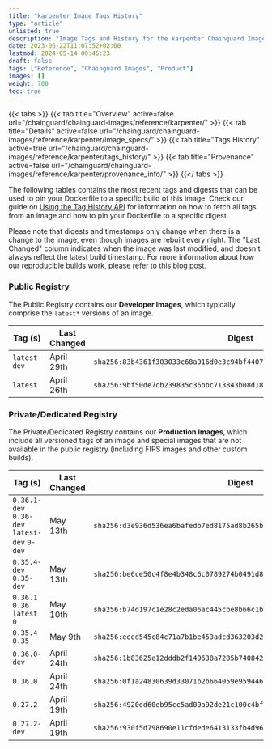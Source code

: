 ```yaml
---
title: "karpenter Image Tags History"
type: "article"
unlisted: true
description: "Image Tags and History for the karpenter Chainguard Image"
date: 2023-06-22T11:07:52+02:00
lastmod: 2024-05-14 00:46:23
draft: false
tags: ["Reference", "Chainguard Images", "Product"]
images: []
weight: 700
toc: true
---
```


{{< tabs >}}
{{< tab title="Overview" active=false url="/chainguard/chainguard-images/reference/karpenter/" >}}
{{< tab title="Details" active=false url="/chainguard/chainguard-images/reference/karpenter/image_specs/" >}}
{{< tab title="Tags History" active=true url="/chainguard/chainguard-images/reference/karpenter/tags_history/" >}}
{{< tab title="Provenance" active=false url="/chainguard/chainguard-images/reference/karpenter/provenance_info/" >}}
{{</ tabs >}}

The following tables contains the most recent tags and digests that can be used to pin your Dockerfile to a specific build of this image. Check our guide on [Using the Tag History API](/chainguard/chainguard-images/using-the-tag-history-api/) for information on how to fetch all tags from an image and how to pin your Dockerfile to a specific digest.

Please note that digests and timestamps only change when there is a change to the image, even though images are rebuilt every night. The "Last Changed" column indicates when the image was last modified, and doesn't always reflect the latest build timestamp. For more information about how our reproducible builds work, please refer to [this blog post](https://www.chainguard.dev/unchained/reproducing-chainguards-reproducible-image-builds).

### Public Registry
The Public Registry contains our **Developer Images**, which typically comprise the `latest*` versions of an image.

| Tag (s)       | Last Changed | Digest                                                                    |
|---------------|--------------|---------------------------------------------------------------------------|
|  `latest-dev` | April 29th   | `sha256:83b4361f303033c68a916d0e3c94bf4407a7f410c504e2c403fbe3956b7eb5c3` |
|  `latest`     | April 26th   | `sha256:9bf50de7cb239835c36bbc713843b08d18aa8e3182d6867311bd560457a69f1e` |


### Private/Dedicated Registry
The Private/Dedicated Registry contains our **Production Images**, which include all versioned tags of an image and special images that are not available in the public registry (including FIPS images and other custom builds).

| Tag (s)                                       | Last Changed | Digest                                                                    |
|-----------------------------------------------|--------------|---------------------------------------------------------------------------|
|  `0.36.1-dev` `0.36-dev` `latest-dev` `0-dev` | May 13th     | `sha256:d3e936d536ea6bafedb7ed8175ad8b265b22ee56ecb17425449896d1f322917d` |
|  `0.35.4-dev` `0.35-dev`                      | May 13th     | `sha256:be6ce50c4f8e4b348c6c0789274b0491d8d6620424dadc5d3e6967336a23c2a6` |
|  `0.36.1` `0.36` `latest` `0`                 | May 10th     | `sha256:b74d197c1e28c2eda06ac445cbe8b66c1b90eb6436ac7c9815ebcaa083afbb16` |
|  `0.35.4` `0.35`                              | May 9th      | `sha256:eeed545c84c71a7b1be453adcd363203d23f124b16f9d2559d436f5c3fe8eb13` |
|  `0.36.0-dev`                                 | April 24th   | `sha256:1b83625e12dddb2f149638a7285b740842a4170620be390641c328f205d033f2` |
|  `0.36.0`                                     | April 24th   | `sha256:0f1a24830639d33071b2b664059e959446c245422e297d1e10767a05c8d45df5` |
|  `0.27.2`                                     | April 19th   | `sha256:4920dd60eb95cc5ad09a92de21c100c4bfe6f10f9a1b493266009f2400294c73` |
|  `0.27.2-dev`                                 | April 19th   | `sha256:930f5d798690e11cfdede6413133fb4d96c03c7d502153060e267db2ef7373c4` |

